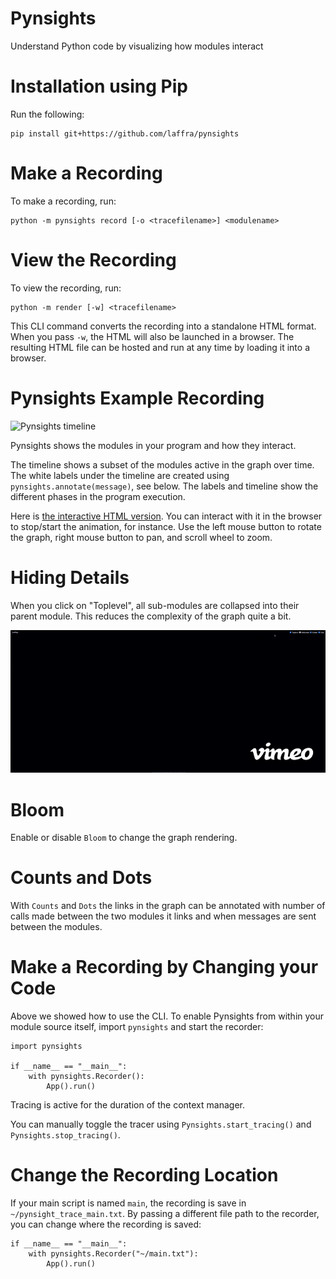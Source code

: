 # Pynsights

Understand Python code by visualizing how modules interact

# Installation using Pip

Run the following:

```
pip install git+https://github.com/laffra/pynsights
```

# Make a Recording

To make a recording, run:

```
python -m pynsights record [-o <tracefilename>] <modulename>
```

# View the Recording

To view the recording, run:

```
python -m render [-w] <tracefilename>
```

This CLI command converts the recording into a standalone HTML format. When
you pass `-w`, the HTML will also be launched in a browser. The resulting HTML file
can be hosted and run at any time by loading it into a browser. 

# Pynsights Example Recording

![Pynsights timeline](images/timeline.gif)

Pynsights shows the modules in your program and how they interact.

The timeline shows a subset of the modules active in the graph over time. The white labels
under the timeline are created using `pynsights.annotate(message)`, see below.
The labels and timeline show the different phases in the program execution.

Here is [the interactive HTML version](https://chrislaffra.com/pynsights_timeline.html). 
You can interact with it in the browser to stop/start the animation, for instance. Use the left mouse button to rotate the graph, right mouse button to pan, and scroll wheel to zoom.

# Hiding Details

When you click on "Toplevel", all sub-modules are collapsed into their
parent module. This reduces the complexity of the graph quite a bit.

![Tracing toplevel modules using Pynsights](images/ikke-toplevel.gif)

# Bloom

Enable or disable `Bloom` to change the graph rendering.

# Counts and Dots

With `Counts` and `Dots` the links in the graph can be annotated with 
number of calls made between the two modules it links and when messages
are sent between the modules.

# Make a Recording by Changing your Code

Above we showed how to use the CLI.
To enable Pynsights from within your module source itself, import `pynsights` and start the recorder:

```
import pynsights

if __name__ == "__main__":
    with pynsights.Recorder():
        App().run()
```

Tracing is active for the duration of the context manager. 

You can manually toggle the tracer using `Pynsights.start_tracing()` and `Pynsights.stop_tracing()`.

# Change the Recording Location

If your main script is named `main`, the recording is save in `~/pynsight_trace_main.txt`.
By passing a different file path to the recorder, you can change where the recording is saved:

```
if __name__ == "__main__":
    with pynsights.Recorder("~/main.txt"):
        App().run()
```
